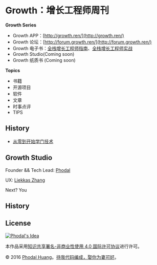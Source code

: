 # Growth：增长工程师周刊

**Growth Series**

 - Growth APP：[http://growth.ren/](http://growth.ren/)
 - Growth 论坛：[http://forum.growth.ren/](http://forum.growth.ren/)
 - Growth 电子书：[全栈增长工程师指南](https://github.com/phodal/growth-ebook)、[全栈增长工程师实战](https://github.com/phodal/growth-in-action)
 - Growth Studio(Coming soon)
 - Growth 纸质书 (Coming soon)

**Topics**

 - 书籍
 - 开源项目
 - 软件
 - 文章
 - 时事点评
 - TIPS


History
---

  - [从零到开始学门技术](2016/no.1-10.30.md)


Growth Studio
---

Founder && Tech Lead: [Phodal](https://github.com/phodal)

UX: [Liekkas Zhang](https://github.com/song-what)

Next? You

History
----


License
---

[![Phodal's Idea](http://brand.phodal.com/shields/idea-small.svg)](http://ideas.phodal.com/)

本作品采用[知识共享署名-非商业性使用 4.0 国际许可协议](http://creativecommons.org/licenses/by-nc/4.0/)进行许可。

© 2016 [Phodal Huang](http://www.phodal.com)。[待我代码编成，娶你为妻可好](http://www.xuntayizhan.com/person/ji-ke-ai-qing-zhi-er-shi-dai-wo-dai-ma-bian-cheng-qu-ni-wei-qi-ke-hao-wan/)。
